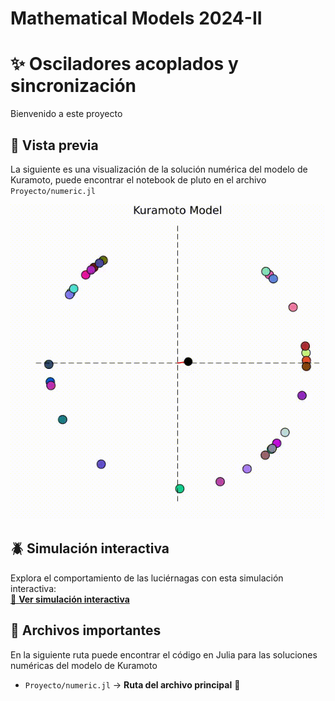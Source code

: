 # Mathematical Models 2024-II

# ✨ Osciladores acoplados y sincronización 

Bienvenido a este proyecto

## 🎥 Vista previa

La siguiente es una visualización de la solución numérica del modelo de Kuramoto, puede encontrar el notebook de pluto en el archivo `Proyecto/numeric.jl`

![Demo](https://raw.githubusercontent.com/SneikF/MathematicalModels2024II/e7edff9c4e616c5c840e4659ddcf694a53f9d4d0/Proyecto/videos/kuramoto1.gif)

## 🪲 Simulación interactiva

Explora el comportamiento de las luciérnagas con esta simulación interactiva:  
<a href="https://thecomputercat.github.io/fireflies/" target="_blank" rel="noopener noreferrer">
    🔗 <b>Ver simulación interactiva</b>
</a>
## 📂 Archivos importantes  
En la siguiente ruta puede encontrar el código en Julia para las soluciones numéricas del modelo de Kuramoto
- `Proyecto/numeric.jl` → **Ruta del archivo principal** 📌  
